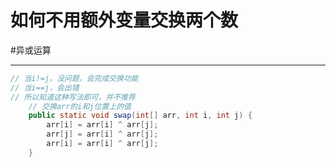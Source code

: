 # 如何不用额外变量交换两个数


#异或运算

---


```java
// 当i!=j，没问题，会完成交换功能  
// 当i==j，会出错  
// 所以知道这种写法即可，并不推荐
	// 交换arr的i和j位置上的值
	public static void swap(int[] arr, int i, int j) {
		arr[i] = arr[i] ^ arr[j];
		arr[j] = arr[i] ^ arr[j];
		arr[i] = arr[i] ^ arr[j];
	}

```